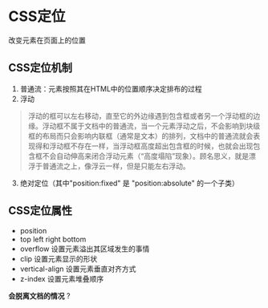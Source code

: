 # CSS定位
改变元素在页面上的位置

## CSS定位机制
1. 普通流：元素按照其在HTML中的位置顺序决定排布的过程
2. 浮动
> 浮动的框可以左右移动，直至它的外边缘遇到包含框或者另一个浮动框的边缘。浮动框不属于文档中的普通流，当一个元素浮动之后，不会影响到块级框的布局而只会影响内联框（通常是文本）的排列，文档中的普通流就会表现得和浮动框不存在一样，当浮动框高度超出包含框的时候，也就会出现包含框不会自动伸高来闭合浮动元素（“高度塌陷”现象）。顾名思义，就是漂浮于普通流之上，像浮云一样，但是只能左右浮动。 
3. 绝对定位（其中"position:fixed" 是 "position:absolute" 的一个子类）

## CSS定位属性
- position
- top left right bottom
- overflow  设置元素溢出其区域发生的事情
- clip 设置元素显示的形状
- vertical-align  设置元素垂直对齐方式
- z-index  设置元素堆叠顺序

**会脱离文档的情况** ?
